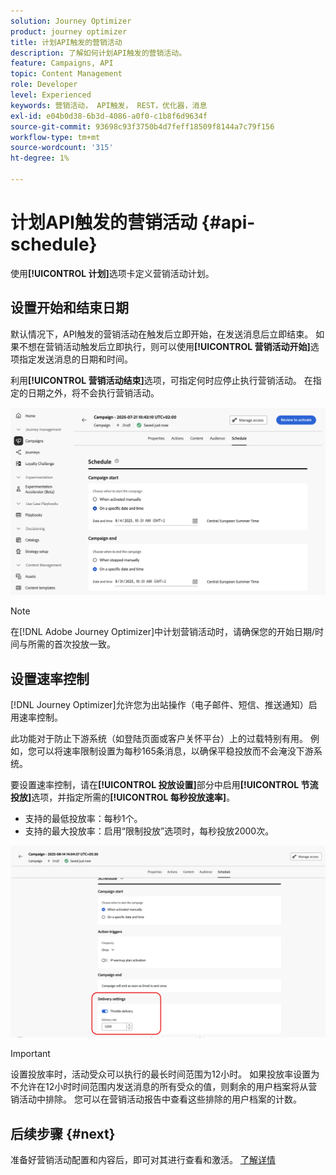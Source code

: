 ```yaml
---
solution: Journey Optimizer
product: journey optimizer
title: 计划API触发的营销活动
description: 了解如何计划API触发的营销活动。
feature: Campaigns, API
topic: Content Management
role: Developer
level: Experienced
keywords: 营销活动， API触发， REST，优化器，消息
exl-id: e04b0d38-6b3d-4086-a0f0-c1b8f6d9634f
source-git-commit: 93698c93f3750b4d7feff18509f8144a7c79f156
workflow-type: tm+mt
source-wordcount: '315'
ht-degree: 1%

---
```


# 计划API触发的营销活动 {#api-schedule}

使用&#x200B;**[!UICONTROL 计划]**&#x200B;选项卡定义营销活动计划。

## 设置开始和结束日期

默认情况下，API触发的营销活动在触发后立即开始，在发送消息后立即结束。 如果不想在营销活动触发后立即执行，则可以使用&#x200B;**[!UICONTROL 营销活动开始]**&#x200B;选项指定发送消息的日期和时间。

利用&#x200B;**[!UICONTROL 营销活动结束]**&#x200B;选项，可指定何时应停止执行营销活动。 在指定的日期之外，将不会执行营销活动。

![](assets/api-triggered-schedule.png)

>[!NOTE]
>
>在[!DNL Adobe Journey Optimizer]中计划营销活动时，请确保您的开始日期/时间与所需的首次投放一致。

## 设置速率控制

[!DNL Journey Optimizer]允许您为出站操作（电子邮件、短信、推送通知）启用速率控制。

此功能对于防止下游系统（如登陆页面或客户关怀平台）上的过载特别有用。 例如，您可以将速率限制设置为每秒165条消息，以确保平稳投放而不会淹没下游系统。

要设置速率控制，请在&#x200B;**[!UICONTROL 投放设置]**&#x200B;部分中启用&#x200B;**[!UICONTROL 节流投放]**&#x200B;选项，并指定所需的&#x200B;**[!UICONTROL 每秒投放速率]**。

* 支持的最低投放率：每秒1个。
* 支持的最大投放率：启用“限制投放”选项时，每秒投放2000次。

![](assets/throttling-rate-control.png)

>[!IMPORTANT]
>
>设置投放率时，活动受众可以执行的最长时间范围为12小时。 如果投放率设置为不允许在12小时时间范围内发送消息的所有受众的值，则剩余的用户档案将从营销活动中排除。 您可以在营销活动报告中查看这些排除的用户档案的计数。

## 后续步骤 {#next}

准备好营销活动配置和内容后，即可对其进行查看和激活。 [了解详情](../campaigns/review-activate-api-triggered-campaign.md)
